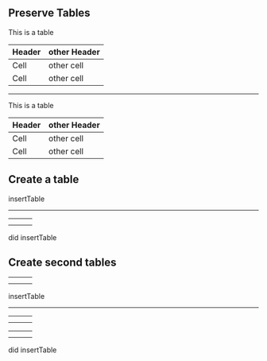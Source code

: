 ## Preserve Tables 

This is a table

| Header | other Header |
|--------|--------------|
| Cell   | other cell   |
| Cell   | other cell   |

---

This is a table

| Header | other Header |
|--------|--------------|
| Cell | other cell |
| Cell | other cell |

## Create a table

insertTable

---

|  |  |  |
|--|--|--|
|  |  |  |
|  |  |  |

did insertTable

## Create second tables

|  |  |  |
|--|--|--|
|  |  |  |
|  |  |  |

insertTable

---

|  |  |  |
|--|--|--|
|  |  |  |
|  |  |  |

|  |  |  |
|--|--|--|
|  |  |  |
|  |  |  |

did insertTable


